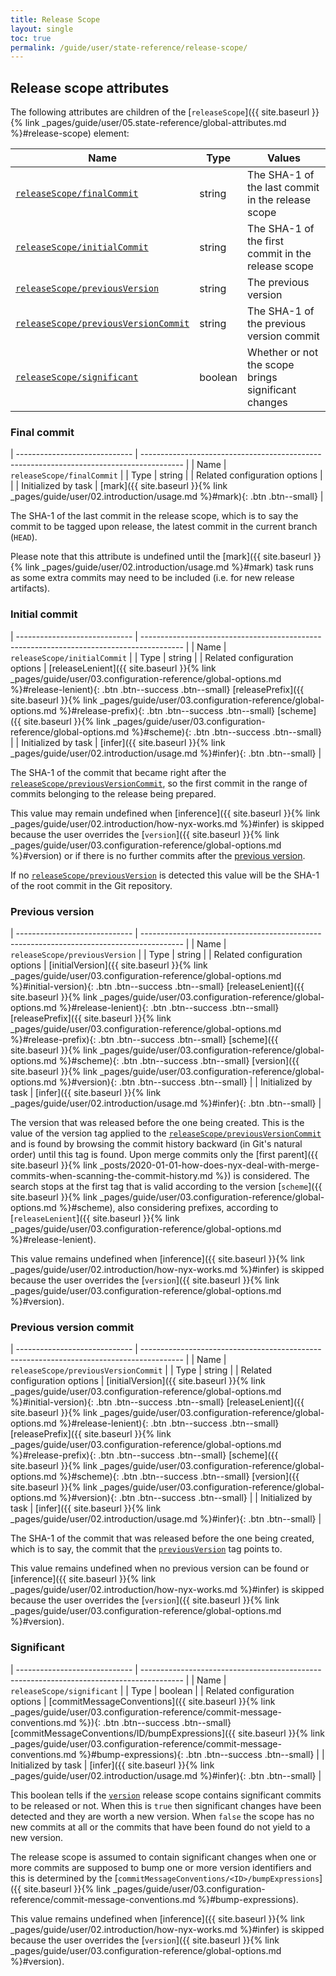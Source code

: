 ```yaml
---
title: Release Scope
layout: single
toc: true
permalink: /guide/user/state-reference/release-scope/
---
```


## Release scope attributes

The following attributes are children of the [`releaseScope`]({{ site.baseurl }}{% link _pages/guide/user/05.state-reference/global-attributes.md %}#release-scope) element:

| Name                                                                | Type    | Values                                              |
| ------------------------------------------------------------------- | ------- | --------------------------------------------------- |
| [`releaseScope/finalCommit`](#final-commit)                         | string  | The SHA-1 of the last commit in the release scope   |
| [`releaseScope/initialCommit`](#initial-commit)                     | string  | The SHA-1 of the first commit in the release scope  |
| [`releaseScope/previousVersion`](#previous-version)                 | string  | The previous version                                |
| [`releaseScope/previousVersionCommit`](#previous-version-commit)    | string  | The SHA-1 of the previous version commit            |
| [`releaseScope/significant`](#significant)                          | boolean | Whether or not the scope brings significant changes |

### Final commit

| ----------------------------- | ---------------------------------------------------------------------------------------- |
| Name                          | `releaseScope/finalCommit`                                                               |
| Type                          | string                                                                                   |
| Related configuration options |                                                                                          |
| Initialized by task           | [mark]({{ site.baseurl }}{% link _pages/guide/user/02.introduction/usage.md %}#mark){: .btn .btn--small} |

The SHA-1 of the last commit in the release scope, which is to say the commit to be tagged upon release, the latest commit in the current branch (`HEAD`).

Please note that this attribute is undefined until the [mark]({{ site.baseurl }}{% link _pages/guide/user/02.introduction/usage.md %}#mark) task runs as some extra commits may need to be included (i.e. for new release artifacts).

### Initial commit

| ----------------------------- | ---------------------------------------------------------------------------------------- |
| Name                          | `releaseScope/initialCommit`                                                             |
| Type                          | string                                                                                   |
| Related configuration options | [releaseLenient]({{ site.baseurl }}{% link _pages/guide/user/03.configuration-reference/global-options.md %}#release-lenient){: .btn .btn--success .btn--small} [releasePrefix]({{ site.baseurl }}{% link _pages/guide/user/03.configuration-reference/global-options.md %}#release-prefix){: .btn .btn--success .btn--small} [scheme]({{ site.baseurl }}{% link _pages/guide/user/03.configuration-reference/global-options.md %}#scheme){: .btn .btn--success .btn--small} |
| Initialized by task           | [infer]({{ site.baseurl }}{% link _pages/guide/user/02.introduction/usage.md %}#infer){: .btn .btn--small} |

The SHA-1 of the commit that became right after the [`releaseScope/previousVersionCommit`](#previous-version-commit), so the first commit in the range of commits belonging to the release being prepared.

This value may remain undefined when [inference]({{ site.baseurl }}{% link _pages/guide/user/02.introduction/how-nyx-works.md %}#infer) is skipped because the user overrides the [`version`]({{ site.baseurl }}{% link _pages/guide/user/03.configuration-reference/global-options.md %}#version) or if there is no further commits after the [previous version](#previous-version-commit).

If no [`releaseScope/previousVersion`](#previous-version) is detected this value will be the SHA-1 of the root commit in the Git repository.

### Previous version

| ----------------------------- | ---------------------------------------------------------------------------------------- |
| Name                          | `releaseScope/previousVersion`                                                           |
| Type                          | string                                                                                   |
| Related configuration options | [initialVersion]({{ site.baseurl }}{% link _pages/guide/user/03.configuration-reference/global-options.md %}#initial-version){: .btn .btn--success .btn--small} [releaseLenient]({{ site.baseurl }}{% link _pages/guide/user/03.configuration-reference/global-options.md %}#release-lenient){: .btn .btn--success .btn--small} [releasePrefix]({{ site.baseurl }}{% link _pages/guide/user/03.configuration-reference/global-options.md %}#release-prefix){: .btn .btn--success .btn--small} [scheme]({{ site.baseurl }}{% link _pages/guide/user/03.configuration-reference/global-options.md %}#scheme){: .btn .btn--success .btn--small} [version]({{ site.baseurl }}{% link _pages/guide/user/03.configuration-reference/global-options.md %}#version){: .btn .btn--success .btn--small} |
| Initialized by task           | [infer]({{ site.baseurl }}{% link _pages/guide/user/02.introduction/usage.md %}#infer){: .btn .btn--small} |

The version that was released before the one being created. This is the value of the version tag applied to the [`releaseScope/previousVersionCommit`](#previous-version-commit) and is found by browsing the commit history backward (in Git's natural order) until this tag is found. Upon merge commits only the [first parent]({{ site.baseurl }}{% link _posts/2020-01-01-how-does-nyx-deal-with-merge-commits-when-scanning-the-commit-history.md %}) is considered. The search stops at the first tag that is valid according to the version [`scheme`]({{ site.baseurl }}{% link _pages/guide/user/03.configuration-reference/global-options.md %}#scheme), also considering prefixes, according to [`releaseLenient`]({{ site.baseurl }}{% link _pages/guide/user/03.configuration-reference/global-options.md %}#release-lenient).

This value remains undefined when [inference]({{ site.baseurl }}{% link _pages/guide/user/02.introduction/how-nyx-works.md %}#infer) is skipped because the user overrides the [`version`]({{ site.baseurl }}{% link _pages/guide/user/03.configuration-reference/global-options.md %}#version).

### Previous version commit

| ----------------------------- | ---------------------------------------------------------------------------------------- |
| Name                          | `releaseScope/previousVersionCommit`                                                     |
| Type                          | string                                                                                   |
| Related configuration options | [initialVersion]({{ site.baseurl }}{% link _pages/guide/user/03.configuration-reference/global-options.md %}#initial-version){: .btn .btn--success .btn--small} [releaseLenient]({{ site.baseurl }}{% link _pages/guide/user/03.configuration-reference/global-options.md %}#release-lenient){: .btn .btn--success .btn--small} [releasePrefix]({{ site.baseurl }}{% link _pages/guide/user/03.configuration-reference/global-options.md %}#release-prefix){: .btn .btn--success .btn--small} [scheme]({{ site.baseurl }}{% link _pages/guide/user/03.configuration-reference/global-options.md %}#scheme){: .btn .btn--success .btn--small} [version]({{ site.baseurl }}{% link _pages/guide/user/03.configuration-reference/global-options.md %}#version){: .btn .btn--success .btn--small} |
| Initialized by task           | [infer]({{ site.baseurl }}{% link _pages/guide/user/02.introduction/usage.md %}#infer){: .btn .btn--small} |

The SHA-1 of the commit that was released before the one being created, which is to say, the commit that the [`previousVersion`](#previous-version) tag points to.

This value remains undefined when no previous version can be found or [inference]({{ site.baseurl }}{% link _pages/guide/user/02.introduction/how-nyx-works.md %}#infer) is skipped because the user overrides the [`version`]({{ site.baseurl }}{% link _pages/guide/user/03.configuration-reference/global-options.md %}#version).

### Significant

| ----------------------------- | ---------------------------------------------------------------------------------------- |
| Name                          | `releaseScope/significant`                                                               |
| Type                          | boolean                                                                                  |
| Related configuration options | [commitMessageConventions]({{ site.baseurl }}{% link _pages/guide/user/03.configuration-reference/commit-message-conventions.md %}){: .btn .btn--success .btn--small} [commitMessageConventions/ID/bumpExpressions]({{ site.baseurl }}{% link _pages/guide/user/03.configuration-reference/commit-message-conventions.md %}#bump-expressions){: .btn .btn--success .btn--small} |
| Initialized by task           | [infer]({{ site.baseurl }}{% link _pages/guide/user/02.introduction/usage.md %}#infer){: .btn .btn--small} |

This boolean tells if the [`version`](#version) release scope contains significant commits to be released or not. When this is `true` then significant changes have been detected and they are worth a new version. When `false` the scope has no new commits at all or the commits that have been found do not yield to a new version.

The release scope is assumed to contain significant changes when one or more commits are supposed to bump one or more version identifiers and this is determined by the [`commitMessageConventions/<ID>/bumpExpressions`]({{ site.baseurl }}{% link _pages/guide/user/03.configuration-reference/commit-message-conventions.md %}#bump-expressions).

This value remains undefined when [inference]({{ site.baseurl }}{% link _pages/guide/user/02.introduction/how-nyx-works.md %}#infer) is skipped because the user overrides the [`version`]({{ site.baseurl }}{% link _pages/guide/user/03.configuration-reference/global-options.md %}#version).
